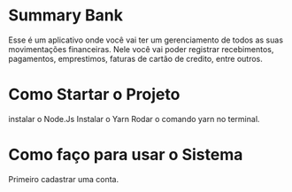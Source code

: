 # Summary Bank

Esse é um aplicativo onde você vai ter um gerenciamento de todos as suas movimentações financeiras. Nele você vai poder registrar recebimentos, pagamentos, emprestimos, faturas de cartão de credito, entre outros.

# Como Startar o Projeto
instalar o Node.Js
Instalar o Yarn
Rodar o comando yarn no terminal.

# Como faço para usar o Sistema

Primeiro cadastrar uma conta.
